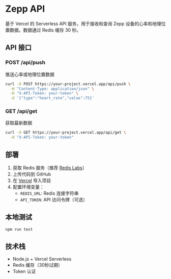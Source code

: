 # Zepp API

基于 Vercel 的 Serverless API 服务，用于接收和查询 Zepp 设备的心率和地理位置数据。数据通过 Redis 缓存 30 秒。

## API 接口

### POST /api/push
推送心率或地理位置数据
```bash
curl -X POST https://your-project.vercel.app/api/push \
  -H "Content-Type: application/json" \
  -H "X-API-Token: your-token" \
  -d '{"type":"heart_rate","value":75}'
```

### GET /api/get
获取最新数据
```bash
curl -X GET https://your-project.vercel.app/api/get \
  -H "X-API-Token: your-token"
```

## 部署

1. 获取 Redis 服务（推荐 [Redis Labs](https://redis.com/)）
2. 上传代码到 GitHub
3. 在 [Vercel](https://vercel.com/) 导入项目
4. 配置环境变量：
   - `REDIS_URL`: Redis 连接字符串
   - `API_TOKEN`: API 访问令牌（可选）

## 本地测试

```bash
npm run test
```

## 技术栈

- Node.js + Vercel Serverless
- Redis 缓存（30秒过期）
- Token 认证